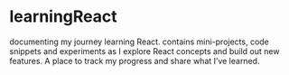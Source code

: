 # learningReact
documenting my journey learning React. contains mini-projects, code snippets and experiments as I explore React concepts and build out new features. A place to track my progress and share what I’ve learned.
